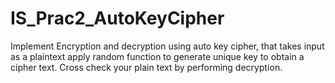 # IS_Prac2_AutoKeyCipher
Implement Encryption and decryption using auto key cipher, that takes input as a plaintext apply random function to generate unique key to obtain a cipher text. Cross check your plain text by performing decryption.
